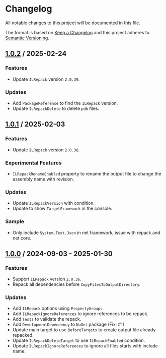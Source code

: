# Changelog
All notable changes to this project will be documented in this file.

The format is based on [Keep a Changelog](http://keepachangelog.com/en/1.0.0/)
and this project adheres to [Semantic Versioning](http://semver.org/spec/v2.0.0.html).

## [1.0.2] / 2025-02-24
### Features
- Update `ILRepack` version `2.0.39`.
### Updates
- Add `PackageReference` to find the `ILRepack` version.
- Update `ILRepackDelete` to delete `pdb` files.

## [1.0.1] / 2025-02-03
### Features
- Update `ILRepack` version `2.0.38`.
### Experimental Features
- `ILRepackRenameEnabled` property to rename the output file to change the assembly name with revision.
### Updates
- Update `ILRepackVersion` with condition.
- Update to show `TargetFramework` in the console.
### Sample
- Only include `System.Text.Json` in net framework, issue with repack and net core.

## [1.0.0] / 2024-09-03 - 2025-01-30
### Features
- Support `ILRepack` version `2.0.36`.
- Repack all dependencies before `CopyFilesToOutputDirectory`.
### Updates
- Add `ILRepack` options using `PropertyGroups`.
- Add `ILRepackIgnoreReferences` to ignore references to be repack.
- Add `Tests` to validate the repack.
- Add `DevelopmentDependency` to `NuGet` package (Fix: #1)
- Update main target to use `BeforeTargets` to create output file already repacked.
- Update `ILRepackDeleteTarget` to use `ILRepackEnabled` condition.
- Update `ILRepackIgnoreReferences` to ignore all files starts with include name.

[vNext]: ../../compare/1.0.0...HEAD
[1.0.2]: ../../compare/1.0.1...1.0.2
[1.0.1]: ../../compare/1.0.0...1.0.1
[1.0.0]: ../../compare/1.0.0